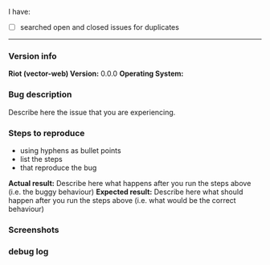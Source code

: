 <!-- This is a bug report template. By following the instructions below and filling out the sections with your information, you will help the developers to get all the necessary data to fix your issue.
You can also preview your report before submitting it. You may remove sections that aren't relevant to your particular case.

Let's begin with a checklist: replace the empty checkbox [ ] below with a checked one [x] if you already searched for duplicate bugs -->

I have:
- [ ] searched open and closed issues for duplicates

----------------------------------------

### Version info
<!-- please replace the examples with your info -->
**Riot (vector-web) Version:** 0.0.0
**Operating System:**

### Bug description
Describe here the issue that you are experiencing.

### Steps to reproduce
- using hyphens as bullet points
- list the steps
- that reproduce the bug

**Actual result:** Describe here what happens after you run the steps above (i.e. the buggy behaviour)
**Expected result:** Describe here what should happen after you run the steps above (i.e. what would be the correct behaviour)

### Screenshots
<!-- you can drag and drop images below -->

### debug log
<!-- posting a debug log helps the developers to fix your issue -->
